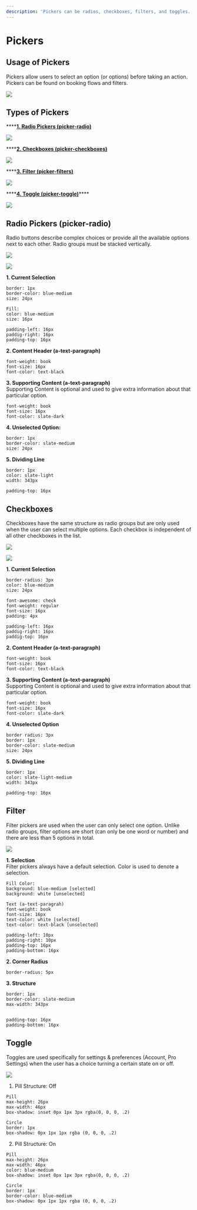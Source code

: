 ```yaml
---
description: 'Pickers can be radios, checkboxes, filters, and toggles.'
---
```


# Pickers

## Usage of Pickers

Pickers allow users to select an option \(or options\) before taking an action. Pickers can be found on booking flows and filters.

![](../.gitbook/assets/picker-overview.png)

## Types of Pickers

\*\*\*\*[**1. Radio Pickers \(picker-radio\)**](pickers.md#radio-groups)

![](../.gitbook/assets/radio%20%281%29.png)

\*\*\*\*[**2. Checkboxes \(picker-checkboxes\)**](pickers.md#checkboxes)

![](../.gitbook/assets/checkbox.png)

\*\*\*\*[**3. Filter \(picker-filters\)**](pickers.md#filter)

![](../.gitbook/assets/picker-1.png)

\*\*\*\*[**4. Toggle \(picker-toggle\)**](pickers.md#toggle)\*\*\*\*

![](../.gitbook/assets/toggle.png)

## Radio Pickers \(picker-radio\)

Radio buttons describe complex choices or provide all the available options next to each other. Radio groups must be stacked vertically.

![](https://blobscdn.gitbook.com/v0/b/gitbook-28427.appspot.com/o/assets%2F-LPWP46krdBhvVZjXTI3%2F-LwoGotloitQh4RpLVoU%2F-LwowYLoh1i3Dv1NWayB%2FRadio.png?alt=media&token=0e11581f-acda-40d2-b65f-99e32a12e65e)

![](../.gitbook/assets/radio.png)

**1. Current Selection**

```text
border: 1px
border-color: blue-medium
size: 24px

Fill:
color: blue-medium
size: 16px

padding-left: 16px
paddig-right: 16px
padding-top: 16px
```

**2. Content Header \(a-text-paragraph\)**

```text
font-weight: book
font-size: 16px
font-color: text-black
```

**3. Supporting Content \(a-text-paragraph\)**  
Supporting Content is optional and used to give extra information about that particular option.

```text
font-weight: book
font-size: 16px
font-color: slate-dark
```

**4. Unselected Option:**

```text
border: 1px
border-color: slate-medium
size: 24px
```

**5. Dividing Line**

```text
border: 1px
color: slate-light
width: 343px

padding-top: 16px
```

## Checkboxes

Checkboxes have the same structure as radio groups but are only used when the user can select multiple options. Each checkbox is independent of all other checkboxes in the list.

![](https://blobscdn.gitbook.com/v0/b/gitbook-28427.appspot.com/o/assets%2F-LPWP46krdBhvVZjXTI3%2F-LwoGotloitQh4RpLVoU%2F-Lwowbo2l3DN-xR7aquL%2FCheckbox.png?alt=media&token=87cf7014-7f4b-40ef-995d-db62afcc22b4)

![](../.gitbook/assets/checkboxes.png)

**1. Current Selection**

```text
border-radius: 3px
color: blue-medium
size: 24px

font-awesome: check
font-weight: regular
font-size: 16px
padding: 4px

padding-left: 16px
paddig-right: 16px
paddig-top: 16px
```

**2. Content Header \(a-text-paragraph\)**

```text
font-weight: book
font-size: 16px
font-color: text-black
```

**3. Supporting Content \(a-text-paragraph\)**  
Supporting Content is optional and used to give extra information about that particular option.

```text
font-weight: book
font-size: 16px
font-color: slate-dark
```

**4. Unselected Option**

```text
border radius: 3px
border: 1px
border-color: slate-medium
size: 24px
```

**5. Dividing Line**

```text
border: 1px
color: slate-light-medium
width: 343px

padding-top: 16px
```

## Filter

Filter pickers are used when the user can only select one option. Unlike radio groups, filter options are short \(can only be one word or number\) and there are less than 5 options in total.

![](../.gitbook/assets/filter%20%282%29.png)

**1. Selection**  
Filter pickers always have a default selection. Color is used to denote a selection.

```text
Fill Color: 
background: blue-medium [selected]
background: white [unselected]

Text (a-text-paragrah)
font-weight: book
font-size: 16px
text-color: white [selected]
text-color: text-black [unselected]

padding-left: 10px
padding-right: 10px
padding-top: 16px
padding-bottom: 16px
```

**2. Corner Radius**

```text
border-radius: 5px
```

**3. Structure**

```text
border: 1px
border-color: slate-medium
max-width: 343px


padding-top: 16px
padding-bottom: 16px 
```

## Toggle

Toggles are used specifically for settings & preferences \(Account, Pro Settings\) when the user has a choice turning a certain state on or off.

![](../.gitbook/assets/toggle%20%281%29.png)

1. Pill Structure: Off

```text
Pill
max-height: 26px
max-width: 46px
box-shadow: inset 0px 1px 3px rgba(0, 0, 0, .2)

Circle
border: 1px
box-shadow: 0px 1px 1px rgba (0, 0, 0, .2)
```

2. Pill Structure: On

```text
Pill
max-height: 26px
max-width: 46px
color: blue-medium
box-shadow: inset 0px 1px 3px rgba(0, 0, 0, .2)

Circle
border: 1px
border-color: blue-medium
box-shadow: 0px 1px 1px rgba (0, 0, 0, .2)
```



